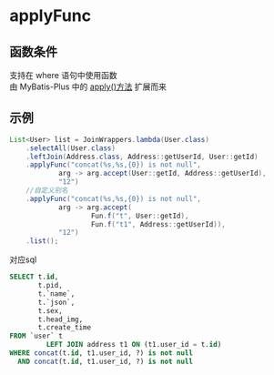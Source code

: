 # applyFunc <Badge type="tip" text="1.4.13+" vertical="top" />

## 函数条件

支持在 where 语句中使用函数  
由 MyBatis-Plus 中的 [apply()方法](https://baomidou.com/guides/wrapper/#apply) 扩展而来

## 示例

```java
List<User> list = JoinWrappers.lambda(User.class)
    .selectAll(User.class)
    .leftJoin(Address.class, Address::getUserId, User::getId)
    .applyFunc("concat(%s,%s,{0}) is not null",
            arg -> arg.accept(User::getId, Address::getUserId),
            "12")
    //自定义别名
    .applyFunc("concat(%s,%s,{0}) is not null",
            arg -> arg.accept(
                    Fun.f("t", User::getId),
                    Fun.f("t1", Address::getUserId)),
            "12")
    .list();
```

对应sql

```sql
SELECT t.id,
       t.pid,
       t.`name`,
       t.`json`,
       t.sex,
       t.head_img,
       t.create_time
FROM `user` t
         LEFT JOIN address t1 ON (t1.user_id = t.id)
WHERE concat(t.id, t1.user_id, ?) is not null
  AND concat(t.id, t1.user_id, ?) is not null
```

<!--@include: ../../../component/code-warn.md-->


